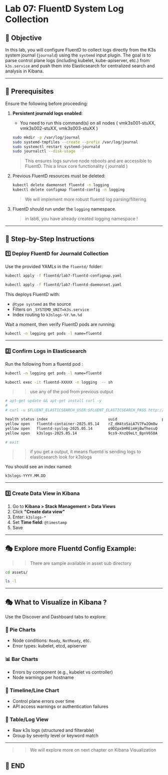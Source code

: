 # Lab 07: FluentD System Log Collection 

## 🌟 Objective

In this lab, you will configure FluentD to collect logs directly from the K3s system journal (`journald`) using the `systemd` input plugin. The goal is to parse control plane logs (including kubelet, kube-apiserver, etc.) from `k3s.service` and push them into Elasticsearch for centralized search and analysis in Kibana.

---

## 🔧 Prerequisites

Ensure the following before proceeding:

1. **Persistent journald logs enabled**:

   * You need to run this command(s) on all nodes ( vmk3s001-stuXX, vmk3s002-stuXX, vmk3s003-stuXX )

   ```sh
   sudo mkdir -p /var/log/journal
   sudo systemd-tmpfiles --create --prefix /var/log/journal
   sudo systemctl restart systemd-journald
   sudo journalctl --disk-usage
   ```

   > This ensures logs survive node reboots and are accessible to FluentD.
   > This a linux core functionality ( journald )

2. Previous FluentD resources must be deleted:

   ```sh
   kubectl delete daemonset fluentd -n logging
   kubectl delete configmap fluentd-config -n logging
   ```
   > We will implement more robust fluentd log parsing/filtering

3. FluentD should run under the `logging` namespace.
   > in lab6, you have already created logging namespace !

---

## 🧠 Step-by-Step Instructions

### 1️⃣ Deploy FluentD for Journald Collection

Use the provided YAMLs in the `fluentd/` folder:

```sh
kubectl apply -f fluentd/lab7-fluentd-configmap.yaml
```

```sh
kubectl apply -f fluentd/lab7-fluentd-daemonset.yaml
```

This deploys FluentD with:

* `@type systemd` as the source
* Filters on `_SYSTEMD_UNIT=k3s.service`
* Index routing to `k3slogs-%Y.%m.%d`

Wait a moment, then verify FluentD pods are running:

```sh
kubectl -n logging get pods -l name=fluentd
```

---

### 2️⃣ Confirm Logs in Elasticsearch

Run the following from a fluentd pod :

```sh 
kubectl -n logging get pods -l name=fluentd
```

```bash 
kubectl exec -it fluentd-XXXXX -n logging  -- sh
```
>> use any of the pod from previous output 

```sh 
# apt-get update && apt-get install curl -y
# 
# curl -u $FLUENT_ELASTICSEARCH_USER:$FLUENT_ELASTICSEARCH_PASS http://$FLUENT_ELASTICSEARCH_HOST:$FLUENT_ELASTICSEARCH_PORT/_cat/indices?v

health status index                           uuid                    pri rep docs.count docs.deleted store.size pri.store.size dataset.size
yellow open   fluentd-container-2025.05.14    rZ_dH4toSaiA7V7Fw2Om8w   1   1       1879            0    953.2kb        953.2kb      953.2kb
yellow open   fluentd-syslog-2025.05.14       o9DIpxbHREimHjBwThesuQ   1   1       1482            0    374.1kb        374.1kb      374.1kb
yellow open   k3slogs-2025.05.14              9cs9-XnzQ9eLt_BpnV6S0A   1   1       1306            0      462kb          462kb        462kb

# exit 
```
>> if you get a output, it means fluentd is sending logs to elasticsearch 
>> look for k3slogs


You should see an index named:

```
k3slogs-YYYY.MM.DD
```

---

### 3️⃣ Create Data View in Kibana

1. Go to **Kibana > Stack Management > Data Views**
2. Click **"Create data view"**
3. Enter: `k3slogs-*`
4. Set **Time field**: `@timestamp`
5. Save

---


## 🎭 Explore more Fluentd Config Example: 

>> There are sample available in asset sub directory

```sh 
cd assets/

ls -l 

```

---


## 🎭 What to Visualize in Kibana ?

Use the Discover and Dashboard tabs to explore:

### 🎈 Pie Charts

* Node conditions: `Ready`, `NotReady`, etc.
* Error types: kubelet, etcd, apiserver

### 📊 Bar Charts

* Errors by component (e.g., kubelet vs controller)
* Node warnings per hostname

### 🔄 Timeline/Line Chart

* Control plane errors over time
* API access warnings or authentication failures

### 🔢 Table/Log View

* Raw k3s logs (structured and filterable)
* Group by severity level or keyword match

---
>> We will explore more on next chapter on Kibana Visualization

## 🚀 END 